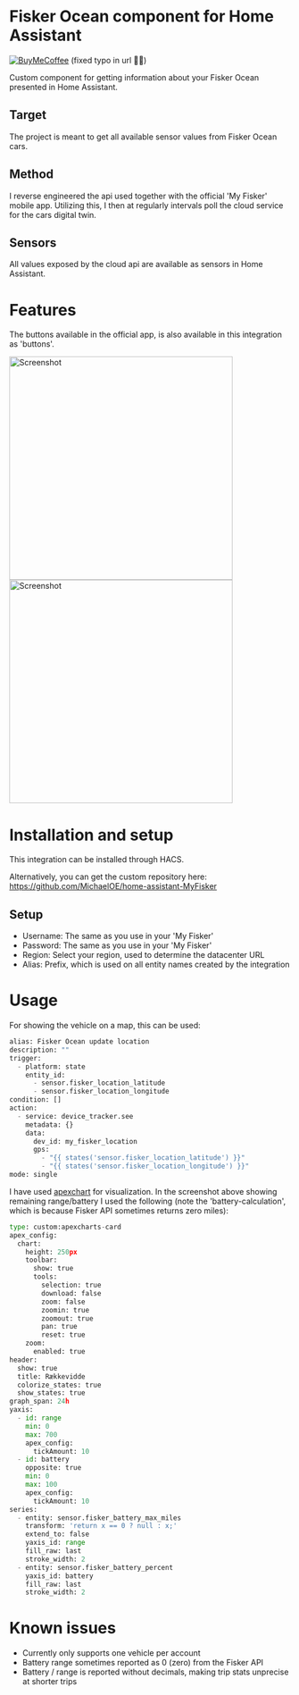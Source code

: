 # Fisker Ocean component for Home Assistant
[![BuyMeCoffee][buymecoffeebadge]][michaelo-buymecoffee] (fixed typo in url 🤦‍♂️)

Custom component for getting information about your Fisker Ocean presented in Home Assistant.

## Target
The project is meant to get all available sensor values from Fisker Ocean cars.

## Method
I reverse engineered the api used together with the official 'My Fisker' mobile app.
Utilizing this, I then at regularly intervals poll the cloud service for the cars digital twin.

## Sensors
All values exposed by the cloud api are available as sensors in Home Assistant.

# Features
The buttons available in the official app, is also available in this integration as 'buttons'.

<img src="https://github.com/MichaelOE/home-assistant-MyFisker/assets/37800126/55d11a02-86ec-48ad-978b-2ea01c27f41f" width="400" title="Screenshot"/>
<img src="https://github.com/MichaelOE/home-assistant-MyFisker/assets/37800126/a57eb9a7-2d01-4fdc-a29f-da1f757878e1" width="400" title="Screenshot"/>

# Installation and setup
This integration can be installed through HACS.

Alternatively, you can get the custom repository here: https://github.com/MichaelOE/home-assistant-MyFisker

## Setup
- Username: The same as you use in your 'My Fisker'
- Password: The same as you use in your 'My Fisker'
- Region: Select your region, used to determine the datacenter URL
- Alias: Prefix, which is used on all entity names created by the integration

# Usage
For showing the vehicle on a map, this can be used:

```python
alias: Fisker Ocean update location
description: ""
trigger:
  - platform: state
    entity_id:
      - sensor.fisker_location_latitude
      - sensor.fisker_location_longitude
condition: []
action:
  - service: device_tracker.see
    metadata: {}
    data:
      dev_id: my_fisker_location
      gps:
        - "{{ states('sensor.fisker_location_latitude') }}"
        - "{{ states('sensor.fisker_location_longitude') }}"
mode: single
```

I have used [apexchart](https://github.com/RomRider/apexcharts-card) for visualization.
In the screenshot above showing remaining range/battery I used the following (note the 'battery-calculation', which is because Fisker API sometimes returns zero miles):

```python
type: custom:apexcharts-card
apex_config:
  chart:
    height: 250px
    toolbar:
      show: true
      tools:
        selection: true
        download: false
        zoom: false
        zoomin: true
        zoomout: true
        pan: true
        reset: true
    zoom:
      enabled: true
header:
  show: true
  title: Rækkevidde
  colorize_states: true
  show_states: true
graph_span: 24h
yaxis:
  - id: range
    min: 0
    max: 700
    apex_config:
      tickAmount: 10
  - id: battery
    opposite: true
    min: 0
    max: 100
    apex_config:
      tickAmount: 10
series:
  - entity: sensor.fisker_battery_max_miles
    transform: 'return x == 0 ? null : x;'
    extend_to: false
    yaxis_id: range
    fill_raw: last
    stroke_width: 2
  - entity: sensor.fisker_battery_percent
    yaxis_id: battery
    fill_raw: last
    stroke_width: 2
```

# Known issues
- Currently only supports one vehicle per account
- Battery range sometimes reported as 0 (zero) from the Fisker API
- Battery / range is reported without decimals, making trip stats unprecise at shorter trips


[buymecoffeebadge]: https://www.buymeacoffee.com/assets/img/custom_images/orange_img.png
[michaelo-buymecoffee]: https://buymeacoffee.com/michaeloe
